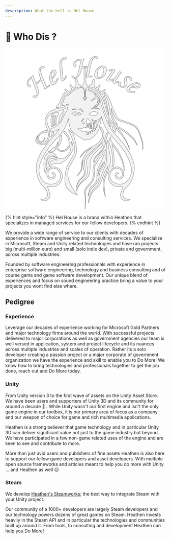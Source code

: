 ```yaml
---
description: What the hell is Hel House
---
```


# 🔎 Who Dis ?

![](<../.gitbook/assets/Hel House Outlines.png>)

{% hint style="info" %}
Hel House is a brand within Heathen that specializes in managed services for our fellow developers.
{% endhint %}

We provide a wide range of service to our clients with decades of experience in software engineering and consulting services. We specialize in Microsoft, Steam and Unity related technologies and have ran projects big (multi-million euro) and small (solo indie dev), private and government, across multiple industries.&#x20;

Founded by software engineering professionals with experience in enterprise software engineering, technology and business consulting and of course game and game software development. Our unique blend of experiences and focus on sound engineering practice bring a value to your projects you wont find else where.&#x20;

## Pedigree

### Experience

Leverage our decades of experience working for Microsoft Gold Partners and major technology firms around the world. With successful projects delivered to major corporations as well as government agencies our team is well versed in application, system and project lifecycle and its nuances across multiple industries and scales of operation. Rather its a solo developer creating a passion project or a major corporate of government organization we have the experience and skill to enable you to Do More! We know how to bring technologies and professionals together to get the job done, reach out and Do More today.

### Unity

From Unity version 3 to the first wave of assets on the Unity Asset Store. We have been users and supporters of Unity 3D and its community for around a decade 🤪 . While Unity wasn't our first engine and isn't the only game engine in our toolbox, it is our primary area of focus as a company and our weapon of choice for game and rich multimedia applications.&#x20;

Heathen is a strong believer that game technology and in particular Unity 3D can deliver significant value not just to the game industry but beyond. We have participated in a few non-game related uses of the engine and are keen to see and contribute to more.

More than just avid users and publishers of fine assets Heathen is also here to support our fellow game developers and asset developers. With multiple open source frameworks and articles meant to help you do more with Unity … and Heathen as well 😉

### Steam

We develop [Heathen's Steamworks](../assets/steamworks/); the best way to integrate Steam with your Unity project.&#x20;

Our community of a 1000+ developers are largely Steam developers and our technology powers dozens of great games on Steam. Heathen invests heavily in the Steam API and in particular the technologies and communities built up around it. From tools, to consulting and development Heathen can help you Do More!
